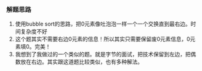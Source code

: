 ### 解题思路
1. 使用bubble sort的思路，把0元素像吐泡泡一样一个一个交换直到最右边。时间复杂度不好
2. 这个题其实不需要右边0元素的信息！所以其实只需要保留废0元素信息，0元素填0。完美！
3. 我想到了我做过的一个类似的题。就是字节的面试，把技术保留到左边，把偶数放在右边。其实跟这道题比较类似，也有多种解法。